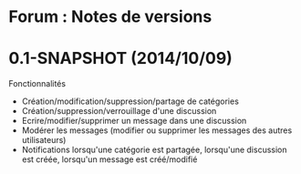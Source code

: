 Forum : Notes de versions
=======================

# 0.1-SNAPSHOT (2014/10/09)

Fonctionnalités

* Création/modification/suppression/partage de catégories
* Création/suppression/verrouillage d'une discussion
* Ecrire/modifier/supprimer un message dans une discussion
* Modérer les messages (modifier ou supprimer les messages des autres utilisateurs)
* Notifications lorsqu'une catégorie est partagée, lorsqu'une discussion est créée, lorsqu'un message est créé/modifié